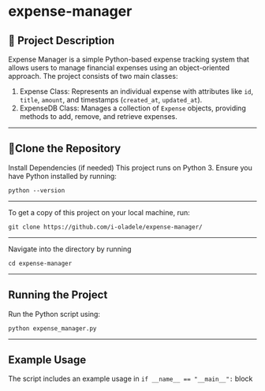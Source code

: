 # expense-manager

## 📌 Project Description
Expense Manager is a simple Python-based expense tracking system that allows users to manage financial expenses using an object-oriented approach. The project consists of two main classes:

1. Expense Class: Represents an individual expense with attributes like `id`, `title`, `amount`, and timestamps (`created_at`, `updated_at`).
2. ExpenseDB Class: Manages a collection of `Expense` objects, providing methods to add, remove, and retrieve expenses.


---

## 🚀Clone the Repository

Install Dependencies (if needed)
This project runs on Python 3. Ensure you have Python installed by running:

```
python --version
```
---

To get a copy of this project on your local machine, run:

```
git clone https://github.com/i-oladele/expense-manager/
```
---
Navigate into the directory by running
```
cd expense-manager
```
---

## Running the Project

Run the Python script using:
```
python expense_manager.py
```
---

## Example Usage
The script includes an example usage in `if __name__ == "__main__":` block 
